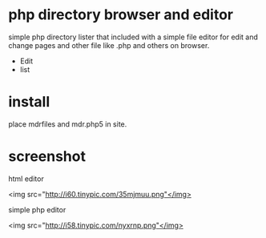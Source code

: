php directory browser and editor
==============================

simple php directory lister that included with a simple file editor for edit and change pages and other file like .php and others on browser.

- Edit
- list

install
==============================

place mdrfiles and mdr.php5 in site.

screenshot
==============================

html editor

<img src="http://i60.tinypic.com/35mjmuu.png"</img>

simple php editor

<img src="http://i58.tinypic.com/nyxrnp.png"</img>
